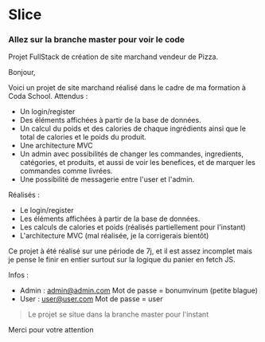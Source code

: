 # Slice
### Allez sur la branche master pour voir le code
Projet FullStack de création de site marchand vendeur de Pizza.

Bonjour,

Voici un projet de site marchand réalisé dans le cadre de ma formation à Coda School.
Attendus :
- Un login/register
- Des éléments affichées à partir de la base de données.
- Un calcul du poids et des calories de chaque ingrédients ainsi que le total de calories et le poids du produit.
- Une architecture MVC
- Un admin avec possibilités de changer les commandes, ingredients, catégories, et produits, et aussi de voir les benefices, et de marquer les commandes comme livrées.
- Une possibilité de messagerie entre l'user et l'admin.

Réalisés :
- Le login/register
- Les éléments affichées à partir de la base de données.
- Les calculs de calories et poids (réalisés partiellement pour l'instant)
- L'architecture MVC (mal réalisée, je la corrigerais bientôt)

Ce projet à été réalisé sur une période de 7j, et il est assez incomplet mais je pense le finir en entier surtout sur la logique du panier en fetch JS.

Infos :
- Admin : admin@admin.com
  Mot de passe = bonumvinum (petite blague)
- User : user@user.com
  Mot de passe = user


> Le projet se situe dans la branche master pour l'instant

Merci pour votre attention
